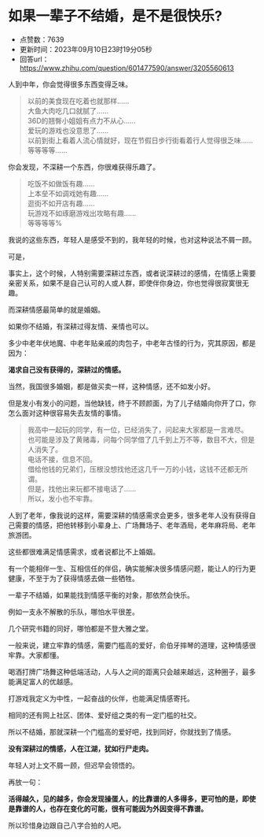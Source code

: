 # 如果一辈子不结婚，是不是很快乐?
- 点赞数：7639
- 更新时间：2023年09月10日23时19分05秒
- 回答url：https://www.zhihu.com/question/601477590/answer/3205560613
<body>
 <p data-pid="QAvwn2zt">人到中年，你会觉得很多东西变得乏味。</p>
 <blockquote data-pid="Nqu7l3mW">
  以前的美食现在吃着也就那样……
  <br>
  大鱼大肉吃几口就腻了……
  <br>
  36D的翘臀小姐姐有点力不从心……
  <br>
  爱玩的游戏也没意思了……
  <br>
  以前到街上看着人流心情就好，现在节假日步行街看着行人觉得很乏味……
  <br>
  等等等等……
 </blockquote>
 <p data-pid="dlX6pjUI">你会发现，不深耕一个东西，你很难获得乐趣了。</p>
 <blockquote data-pid="1skJWL3A">
  吃饭不如做饭有趣……
  <br>
  上本垒不如调戏她有趣……
  <br>
  逛街不如开店有趣……
  <br>
  玩游戏不如琢磨游戏出攻略有趣……
  <br>
  等等等等%
 </blockquote>
 <p data-pid="0Y5R5MR4">我说的这些东西，年轻人是感受不到的，我年轻的时候，也对这种说法不屑一顾。</p>
 <p data-pid="Uc07muUv">可是，</p>
 <p data-pid="NShCPh9T">事实上，这个时候，人特别需要深耕过东西，或者说深耕过的感情，在情感上需要亲密关系，如果不是自己认可的人或人群，即使伴你身边，你也觉得很寂寞很无趣。</p>
 <p data-pid="v8-91reZ">而深耕情感最简单的就是婚姻。</p>
 <p data-pid="k_Uvy6k9">如果你不结婚，有深耕过得友情、亲情也可以。</p>
 <p data-pid="01hAOVqv">多少中老年伏地魔、中老年贴亲戚的肉包子，中老年古怪的行为，究其原因，都是因为：</p>
 <p data-pid="dF-yjrgV"><b>渴求自己没有获得的，深耕过的情感。</b></p>
 <p data-pid="k04CLNKE">当然，我国很多婚姻，都是做买卖一样，这种情感，还不如发小好。</p>
 <p data-pid="pgCFsrG9">但是发小有发小的问题，当他缺钱，终于不顾颜面，为了儿子结婚向你开了口，你怎么面对这种很容易失去友情的事情。</p>
 <blockquote data-pid="Qx23xCyb">
  我高中一起玩的同学，有一位，已经消失了，问起来大家都是一言难尽。
  <br>
  也可能是涉及了黄赌毒，问每个同学借了几千到上万不等，数目不大，但是人消失了。
  <br>
  电话不接，信息不回。
  <br>
  借给他钱的兄弟们，压根没想找他还这几千一万的小钱，这钱不还都无所谓。
  <br>
  但是，找他出来玩都不接电话了……
  <br>
  所以，发小也不牢靠。
 </blockquote>
 <p data-pid="w_J_ufil">人到了老年，像我说的这样，需要深耕的情感需求会更多，很多老年人没有获得自己需要的情感，把他转移到小辈身上、广场舞场子、老年酒局，老年麻将局、老年旅游团。</p>
 <p data-pid="ZYHELlar">这些都很难满足情感需求，或者说都比不上婚姻。</p>
 <p data-pid="wwA5xNAf">有一个能相伴一生、互相信任的伴侣，确实能解决很多情感问题，能让人的行为更健康，不至于为了获得情感去做一些牺牲。</p>
 <p data-pid="W0NkkQU2">一辈子不结婚，如果能找到情感平衡的对象，那依然会快乐。</p>
 <p data-pid="gJqWAYao">例如一支永不解散的乐队，哪怕水平很差。</p>
 <p data-pid="svx2yhwp">几个研究书籍的同好，哪怕都是不登大雅之堂。</p>
 <p data-pid="rL1Lmt_j">一般来说，建立牢靠的情感，需要门槛高的爱好，俞伯牙摔琴的道理，这种情感很牢靠。大家都懂。</p>
 <p data-pid="cOvoBg5q">喝酒打牌广场舞这种低端活动，人与人之间的距离只会越来越远，这种圈子，最多能满足富人的优越感。</p>
 <p data-pid="WyVjbVOj">打游戏我定义为中性，一起奋战的伙伴，也能满足情感寄托。</p>
 <p data-pid="T1w0EiEo">相同的还有网上社区、团体、爱好组之类的有一定门槛的社交。</p>
 <p data-pid="EPqLY9Zi">所以不结婚，那就深耕一个门槛高的爱好吧，找到同好，你就找到了情感。</p>
 <p data-pid="7m5gZyic"><b>没有深耕过的情感，人在江湖，犹如行尸走肉。</b></p>
 <p data-pid="_YHaXd6_">年轻人对上文不屑一顾，但迟早会领悟的。</p>
 <p data-pid="WLUXWaWe">再放一句：</p>
 <p data-pid="D363WOWH"><b>活得越久，见的越多，你会发现操蛋人，的比靠谱的人多得多，更可怕的是，即使是靠谱的人，也存在变化的可能，很有可能因为外因变得不靠谱。</b></p>
 <p data-pid="utTvFV8A">所以珍惜身边跟自己八字合拍的人吧。</p>
</body>